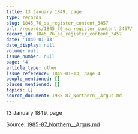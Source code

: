 ```yaml
---
title: 13 January 1849, page
type: records
slug: 1845_76_sa_register_content_3457
url: /records/1845_76_sa_register_content_3457/
record_id: 1845_76_sa_register_content_3457
date: '1849-01-13'
date_display: null
volume: null
issue_number: null
page: '4'
article_type: other
issue_reference: 1849-01-13, page 4
people_mentioned: []
places_mentioned: []
topics: []
source_document: 1985-87_Northern__Argus.md
---
```


13 January 1849, page

Source: [1985-87_Northern__Argus.md](/downloads/markdown/1985-87_Northern__Argus.md)
